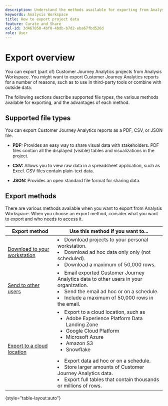 ```yaml
---
description: Understand the methods available for exporting from Analysis Workspace.
keywords: Analysis Workspace
title: How to export project data
feature: Curate and Share
exl-id: 3d467050-4bf0-4bdb-b7d2-eba67fbd526d
role: User
---
```

# Export overview

You can export (part of) Customer Journey Analytics projects from Analysis Workspace. You might want to export Customer Journey Analytics reports for a number of reasons, such as to use in third-party tools or combine with outside data.

The following sections describe supported file types, the various methods available for exporting, and the advantages of each method. 

## Supported file types

You can export Customer Journey Analytics reports as a PDF, CSV, or JSON file. 

* **PDF:** Provides an easy way to share visual data with stakeholders. PDF files contain all the displayed (visible) tables and visualizations in the project.

* **CSV:** Allows you to view raw data in a spreadsheet application, such as Excel. CSV files contain plain-text data.

* **JSON:** Provides an open standard file format for sharing data.

## Export methods

There are various methods available when you want to export from Analysis Workspace. When you choose an export method, consider what you want to export and who needs to access it. 

|Export method | Use this method if you want to... | 
|---------|----------|
| [Download to your workstation](/help/analysis-workspace/export/download-send.md) | <li>Download projects to your personal workstation.</li><li>Download ad hoc data only only (not scheduled).</li> <li>Download a maximum of 50,000 rows.</li> <!--true? Are there 2 different options to download to your workstation?--> <!-- is this emailing it? -->| 
| [Send to other users](/help/analysis-workspace/export/t-schedule-report.md) | <li>Email exported Customer Journey Analytics data to other users in your organization.</li><li>Send the email ad hoc or on a schedule.</li> <li>Include a maximum of 50,000 rows in the email.</li> <!--true?--> | 
| [Export to a cloud location](/help/analysis-workspace/export/export-cloud.md) | <li>Export to a cloud location, such as <ul><li>Adobe Experience Platform Data Landing Zone</li><li>Google Cloud Platform</li><li>Microsoft Azure</li><li>Amazon S3</li><li>Snowflake</li></ul></li><li>Export data ad hoc or on a schedule.</li><li>Store larger amounts of Customer Journey Analytics data.</li><li>Export full tables that contain thousands or millions of rows.<!-- What other things? Wiki talks about things that aren't even possible in Data Warehouse. What are they? --> </li>  |

{style="table-layout:auto"}
